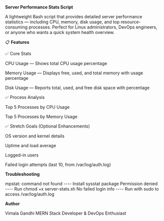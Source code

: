 **Server Performance Stats Script**

A lightweight Bash script that provides detailed server performance statistics — including CPU, memory, disk usage, and top resource-consuming processes.
Perfect for Linux administrators, DevOps engineers, or anyone who wants a quick system health overview.

📋 **Features**

✅ Core Stats

CPU Usage — Shows total CPU usage percentage

Memory Usage — Displays free, used, and total memory with usage percentage

Disk Usage — Reports total, used, and free disk space with percentage

✅ Process Analysis

Top 5 Processes by CPU Usage

Top 5 Processes by Memory Usage

✅ Stretch Goals (Optional Enhancements)

OS version and kernel details

Uptime and load average

Logged-in users

Failed login attempts (last 10, from /var/log/auth.log)

**Troubleshooting**

mpstat: command not found	 ----   Install sysstat package
Permission denied	         ----   Run chmod +x server-stats.sh
No failed login info	     ----   Run with sudo to access /var/log/auth.log

**Author**

Vimala Gandhi
MERN Stack Developer & DevOps Enthusiast
